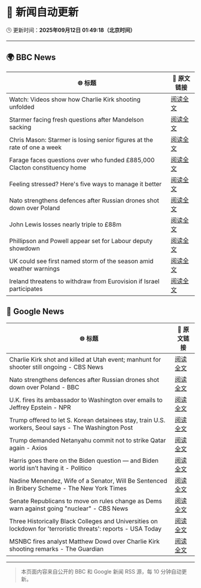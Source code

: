 # 🧠 新闻自动更新

🕒 更新时间：**2025年09月12日 01:49:18（北京时间）**

---

## 🌍 BBC News

| 🌐 标题 | 🔗 原文链接 |
|--------|-------------|
| Watch: Videos show how Charlie Kirk shooting unfolded | [阅读全文](https://www.bbc.com/news/videos/ckg3xp9g9zwo?at_medium=RSS&at_campaign=rss) |
| Starmer facing fresh questions after Mandelson sacking | [阅读全文](https://www.bbc.com/news/articles/cy0v81zeggko?at_medium=RSS&at_campaign=rss) |
| Chris Mason: Starmer is losing senior figures at the rate of one a week | [阅读全文](https://www.bbc.com/news/articles/cvgvexelmkgo?at_medium=RSS&at_campaign=rss) |
| Farage faces questions over who funded £885,000 Clacton constituency home | [阅读全文](https://www.bbc.com/news/articles/ce845w70g0yo?at_medium=RSS&at_campaign=rss) |
| Feeling stressed? Here's five ways to manage it better | [阅读全文](https://www.bbc.com/news/articles/cg42zq7nqxwo?at_medium=RSS&at_campaign=rss) |
| Nato strengthens defences after Russian drones shot down over Poland | [阅读全文](https://www.bbc.com/news/articles/c0lkz2n34z6o?at_medium=RSS&at_campaign=rss) |
| John Lewis losses nearly triple to £88m | [阅读全文](https://www.bbc.com/news/articles/cx2jm4pgejjo?at_medium=RSS&at_campaign=rss) |
| Phillipson and Powell appear set for Labour deputy showdown | [阅读全文](https://www.bbc.com/news/articles/c20v3l4qy11o?at_medium=RSS&at_campaign=rss) |
| UK could see first named storm of the season amid weather warnings | [阅读全文](https://www.bbc.com/weather/articles/cpd9x525653o?at_medium=RSS&at_campaign=rss) |
| Ireland threatens to withdraw from Eurovision if Israel participates | [阅读全文](https://www.bbc.com/news/articles/c5yvd8158ywo?at_medium=RSS&at_campaign=rss) |

## 📰 Google News

| 🌐 标题 | 🔗 原文链接 |
|--------|-------------|
| Charlie Kirk shot and killed at Utah event; manhunt for shooter still ongoing - CBS News | [阅读全文](https://news.google.com/rss/articles/CBMihAFBVV95cUxQMGJxRkNYazNmbWRFR0xrT2V4ajF4V015MDF3RWRwSXRnS25XZlc3TUk0aXBXcU5GcjVBdXlveGJoSm9wQjA0S0JGUDZzTkdxaVY5OTJLdktXczRVYTZNRGJrQWxrUXlOOXFrQ1NOYVNIZ3FRS1BoREx0eUNWMFRDWnhuQjjSAYoBQVVfeXFMTTJHUGZUcG9ZLUd6VWd6NU5RMEhQQ2lBUjV6X29FVU9BNVQxVlBmaHpaYzA5aHFYaFBnSG9LQmw5dHZvRzZUdlAyenBsdG1LTjBadEdidzJLc0JobEF1MExZY3QtSExBcFJlYmllMklOdktNSW9mVlBQLU9MMlgzc0xoaWpJTTBiTWxR?oc=5) |
| Nato strengthens defences after Russian drones shot down over Poland - BBC | [阅读全文](https://news.google.com/rss/articles/CBMiWkFVX3lxTE9HRXo4dVRWd095UWtic0lTaXBFVVJmZDJzc3hGSDh4LXhweElUd1RDTVF0czhPek1mbFlaZGhoTEpnOUNHUHJqQy04ZEpGaTFneWlzeHpwREJFd9IBX0FVX3lxTFBGelAzY0g5bXhmeUtfak92V1NhTDhONG9wTDc3NHRMQ3VPWTc2UkVJSzhoTi1ObTFZb2lvYjU3RkVWc1JUd3pIUno4V1htSDlYVnY3QTNHNVQtcjF2dy1J?oc=5) |
| U.K. fires its ambassador to Washington over emails to Jeffrey Epstein - NPR | [阅读全文](https://news.google.com/rss/articles/CBMijAFBVV95cUxONm5BdXZ6eTJFWHhOWnFRWFZzMjR0YnlTMENVRHZCRDhkZkFWa2JKajQ3emdkTURGSFFPUlluNzBiZjZVN3paSWFqOUZPNURyYVRTTjhPRnlSMnNNT3R4RnVsbnFIMVQzbWJsNnphQjRDay16WnBrNWs5ZXhRQ3FEcmtaeU14c0gzdmxXNQ?oc=5) |
| Trump offered to let S. Korean detainees stay, train U.S. workers, Seoul says - The Washington Post | [阅读全文](https://news.google.com/rss/articles/CBMijgFBVV95cUxNU0RpMENTV3RlaDJOaUc2d1dDZHl3SUduTG9qM20zdTltNE8zSE9MYTZUUzFsSUc1TXVBYUFMcUUxNzRLY0FraGFZS2JBQ2FfM0UtM2huUUZZQm5ocDl0SURQbU5xZVlSVzFUNzhGSkpoMXlUVVNFZ2hRNXVITU9OZDViUzZRM2lwazY5WHN3?oc=5) |
| Trump demanded Netanyahu commit not to strike Qatar again - Axios | [阅读全文](https://news.google.com/rss/articles/CBMif0FVX3lxTFBRLTZ1cFdIQjQwSmVNbVNhcTFZNDZaOHg5aHk0d0lOZ2VCVXRjWEhBYUhCQkFoQzF5bHZMUlE0WHRDU0FDMjBpelpLbnJvalRSZkRtbENoSkRjdUlla2pBMUtDekR6bkVTMkx5R09rUTc5cXgwa2FLLTl2alNsX2s?oc=5) |
| Harris goes there on the Biden question — and Biden world isn’t having it - Politico | [阅读全文](https://news.google.com/rss/articles/CBMihgFBVV95cUxPMTJjSjAtWFVqa0ItTVZlUFBPSHE2ZkIwOEVRNncxeklYNUxRMzREb3JHcFpkZURySTJnWU13bDQtcm1uU2Y2cWItbTNkTnVGV0s0Uy1xVVhCa3FlT2pvNF9EbTRKZjFjLXRxVG5tOGpwSlFjVWVQSWt6M3VRdHpoZ200bkF4dw?oc=5) |
| Nadine Menendez, Wife of a Senator, Will Be Sentenced in Bribery Scheme - The New York Times | [阅读全文](https://news.google.com/rss/articles/CBMiiwFBVV95cUxQWlZJYVZmWU42NjBpa2F6UkJEX2VrVE9QUEt3WU1pVUJhSU5MYV9FNzZhWVRTWksxN1R0Y2hKaXczT3g3V2tLQWdxU3J6a1ZnUGh1RXgxTm1aXzB1SWdMdFZwb0Y0UUYzZGhZZkhYT0V5NnI4UmlCUndZOHJmS3J1Wngxd3VCZmM0VFc0?oc=5) |
| Senate Republicans to move on rules change as Dems warn against going "nuclear" - CBS News | [阅读全文](https://news.google.com/rss/articles/CBMif0FVX3lxTE9jOXByRWJMY3pVdUNiNTBQZHJ1MElwdDNZYU1CRXdLcExkU3AyRUJYY09hdEJXUEVmdnV5TWk3eWNGcndoZGxQNmxOZFVoRVNPMDFDcl9KMWRmbXJMcmNoTElyZG12VHM0cHRjSEVZVDIzWDF5RzdvdTI1NGhmcXPSAYQBQVVfeXFMTU9QT0ZtWllLNEhETGcta3RmLWZIQmhjc0hvaEw0S096Q3FIcFdaai0zajF1bm1XcjRtRDZnVDlhLW1ENE45S3RWcVdGWks0d19pckUwTUEwbGkyaExjZ0lFeGc3clBFNkNwTUg3eFY1bVdNSGFxUWFjanY1NjlId0VSdDlE?oc=5) |
| Three Historically Black Colleges and Universities on lockdown for 'terroristic threats': reports - USA Today | [阅读全文](https://news.google.com/rss/articles/CBMikwFBVV95cUxNYUpWMmVmYjRnSGUwY2VGQnc4WTFlOUdNbVZaYlU2Y0xlbHBpN1pWb1ZiZVJFRkFyQ2dUTUczbWZCRkJ2dzZibmlZVHI0OF9MVVlBTW9KcHdYVnZfdVRJS1o3SDlyTDhVaUtuVElmXzBwZHNPck1LVERJQjE4ejlCWTE3TTlud3FDcFdrbEJXMWJ5TFE?oc=5) |
| MSNBC fires analyst Matthew Dowd over Charlie Kirk shooting remarks - The Guardian | [阅读全文](https://news.google.com/rss/articles/CBMimgFBVV95cUxOQW1EWV96R0ZPZjVMNWFrQkRPZFc5c0dJaUVnUGZsdHlBdDZOMEUzME5Ual82UE81MmFQNERVS294WlNGaU40VW1WZHFUam9vRTFlMUlMMkEzRGtMM0xPS09nY3RiSGVGOVZVTkVXS0lhRE5vODVER083dzNqcEVWb0VrNjI4RU5KcEJnMnJFeUxTVGMwZkFod0VR?oc=5) |

---
> 本页面内容来自公开的 BBC 和 Google 新闻 RSS 源，每 10 分钟自动更新。